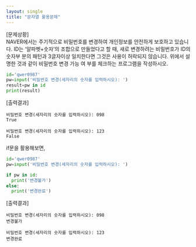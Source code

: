 ```yaml
---
layout: single
title: "문자열 활용문제"
---
```


[문제상황]  
NAVER에서는 주기적으로 비밀번호를 변경하여 개인정보를
안전하게 보호하고 있습니다. ID는 ‘알파벳+숫자’의 조합으로
만들었다고 할 때, 새로 변경하려는 비밀번호가 ID의 숫자부
분의 패턴과 3글자이상 일치한다면 그것은 사용이 허락되지
않습니다. 위에서 설명한 것과 같이 비밀번호 변경 가능 여
부를 체크하는 프로그램을 작성하시오.  
```python
id='qwer0987'
pw=input('비밀번호 변경(세자리의 숫자를 입력하시오): ')
result=pw in id
print(result)
```
[출력결과]  
```
비밀번호 변경(세자리의 숫자를 입력하시오): 098
True
```
```
비밀번호 변경(세자리의 숫자를 입력하시오): 123
False
```  
if문을 활용해보면,
```python
id='qwer0987'
pw=input('비밀번호 변경(세자리의 숫자를 입력하시오): ')

if pw in id:
  print('변경불가')
else:
  print('변경완료')
```
[출력결과]
```
비밀번호 변경(세자리의 숫자를 입력하시오): 098
변경불가
```
```
비밀번호 변경(세자리의 숫자를 입력하시오): 123
변경완료
```
